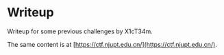 # Writeup

Writeup for some previous challenges by X1cT34m.

The same content is at [https://ctf.njupt.edu.cn/](https://ctf.njupt.edu.cn/). 

